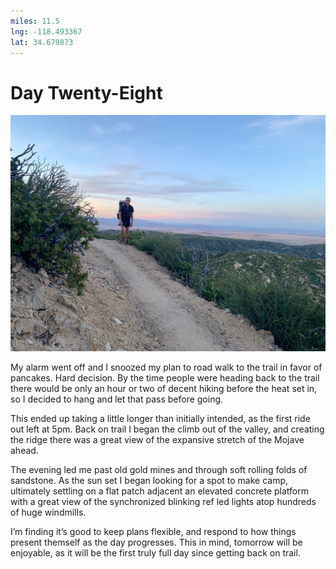 ```yaml
---
miles: 11.5
lng: -118.493367
lat: 34.679873
---
```


# Day Twenty-Eight

![r:75](2019-06-09.jpeg)

My alarm went off and I snoozed my plan to road walk to the trail in favor of pancakes. Hard decision. By the time people were heading back to the trail there would be only an hour or two of decent hiking before the heat set in, so I decided to hang and let that pass before going.

This ended up taking a little longer than initially intended, as the first ride out left at 5pm. Back on trail I began the climb out of the valley, and creating the ridge there was a great view of the expansive stretch of the Mojave ahead.

<!-- more -->

The evening led me past old gold mines and through soft rolling folds of sandstone. As the sun set I began looking for a spot to make camp, ultimately settling on a flat patch adjacent an elevated concrete platform with a great view of the synchronized blinking ref led lights atop hundreds of huge windmills.

I’m finding it’s good to keep plans flexible, and respond to how things present themself as the day progresses. This in mind, tomorrow will be enjoyable, as it will be the first truly full day since getting back on trail.